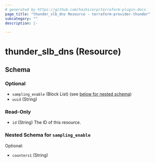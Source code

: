 ```yaml
---
# generated by https://github.com/hashicorp/terraform-plugin-docs
page_title: "thunder_slb_dns Resource - terraform-provider-thunder"
subcategory: ""
description: |-
  
---
```


# thunder_slb_dns (Resource)





<!-- schema generated by tfplugindocs -->
## Schema

### Optional

- `sampling_enable` (Block List) (see [below for nested schema](#nestedblock--sampling_enable))
- `uuid` (String)

### Read-Only

- `id` (String) The ID of this resource.

<a id="nestedblock--sampling_enable"></a>
### Nested Schema for `sampling_enable`

Optional:

- `counters1` (String)


